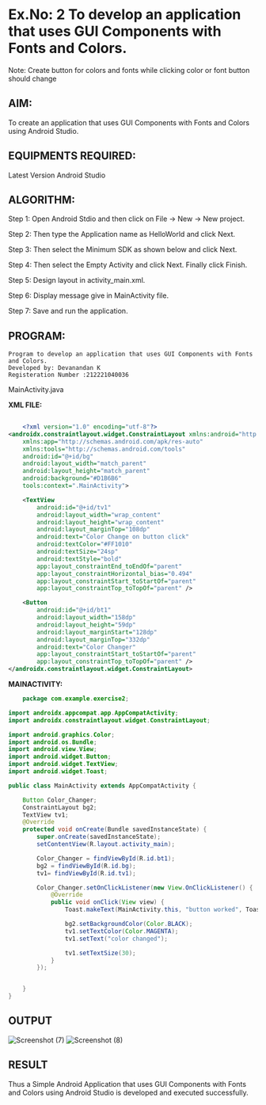 # Ex.No: 2 To develop an application that uses GUI Components with Fonts and Colors. 
Note: Create button for colors and fonts while clicking color or font button should change 


## AIM:

To create an application that uses GUI Components with Fonts and Colors using Android Studio.

## EQUIPMENTS REQUIRED:

Latest Version Android Studio

## ALGORITHM:

Step 1: Open Android Stdio and then click on File -> New -> New project.

Step 2: Then type the Application name as HelloWorld and click Next. 

Step 3: Then select the Minimum SDK as shown below and click Next.

Step 4: Then select the Empty Activity and click Next. Finally click Finish.

Step 5: Design layout in activity_main.xml.

Step 6: Display message give in MainActivity file.

Step 7: Save and run the application.

## PROGRAM:
```
Program to develop an application that uses GUI Components with Fonts and Colors.
Developed by: Devanandan K
Registeration Number :212221040036
```
MainActivity.java

**XML FILE:**
```xml
    
    <?xml version="1.0" encoding="utf-8"?>
<androidx.constraintlayout.widget.ConstraintLayout xmlns:android="http://schemas.android.com/apk/res/android"
    xmlns:app="http://schemas.android.com/apk/res-auto"
    xmlns:tools="http://schemas.android.com/tools"
    android:id="@+id/bg"
    android:layout_width="match_parent"
    android:layout_height="match_parent"
    android:background="#D1B6B6"
    tools:context=".MainActivity">

    <TextView
        android:id="@+id/tv1"
        android:layout_width="wrap_content"
        android:layout_height="wrap_content"
        android:layout_marginTop="108dp"
        android:text="Color Change on button click"
        android:textColor="#FF1010"
        android:textSize="24sp"
        android:textStyle="bold"
        app:layout_constraintEnd_toEndOf="parent"
        app:layout_constraintHorizontal_bias="0.494"
        app:layout_constraintStart_toStartOf="parent"
        app:layout_constraintTop_toTopOf="parent" />

    <Button
        android:id="@+id/bt1"
        android:layout_width="158dp"
        android:layout_height="59dp"
        android:layout_marginStart="128dp"
        android:layout_marginTop="332dp"
        android:text="Color Changer"
        app:layout_constraintStart_toStartOf="parent"
        app:layout_constraintTop_toTopOf="parent" />
</androidx.constraintlayout.widget.ConstraintLayout>
```        
**MAINACTIVITY:**
```java    
    package com.example.exercise2;

import androidx.appcompat.app.AppCompatActivity;
import androidx.constraintlayout.widget.ConstraintLayout;

import android.graphics.Color;
import android.os.Bundle;
import android.view.View;
import android.widget.Button;
import android.widget.TextView;
import android.widget.Toast;

public class MainActivity extends AppCompatActivity {

    Button Color_Changer;
    ConstraintLayout bg2;
    TextView tv1;
    @Override
    protected void onCreate(Bundle savedInstanceState) {
        super.onCreate(savedInstanceState);
        setContentView(R.layout.activity_main);

        Color_Changer = findViewById(R.id.bt1);
        bg2 = findViewById(R.id.bg);
        tv1= findViewById(R.id.tv1);

        Color_Changer.setOnClickListener(new View.OnClickListener() {
            @Override
            public void onClick(View view) {
                Toast.makeText(MainActivity.this, "button worked", Toast.LENGTH_SHORT).show();

                bg2.setBackgroundColor(Color.BLACK);
                tv1.setTextColor(Color.MAGENTA);
                tv1.setText("color changed");

                tv1.setTextSize(30);
            }
        });


    }
}
```
## OUTPUT
 ![Screenshot (7)](https://github.com/devanandan07/Mobile-Application-Development/assets/145025017/30d045c5-1654-42d6-9987-bffe5892ed2e)
 ![Screenshot (8)](https://github.com/devanandan07/Mobile-Application-Development/assets/145025017/e2cd80f0-ad1d-4c7b-aae2-d1690371828b)






## RESULT
Thus a Simple Android Application that uses GUI Components with Fonts and Colors using Android Studio is developed and executed successfully.
